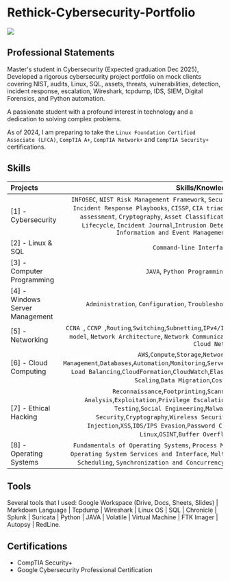 # Rethick-Cybersecurity-Portfolio
<a href="https://www.linkedin.com/in/rethick/"><img src="https://img.shields.io/badge/-LinkedIn-0072b1?&style=for-the-badge&logo=linkedin&logoColor=white" /></a>

## Professional Statements
Master's student in Cybersecurity (Expected graduation Dec 2025), Developed a rigorous cybersecurity project portfolio on mock clients covering NIST, audits, Linux, SQL, assets, threats, vulnerabilities, detection, incident response, escalation, Wireshark, tcpdump, IDS, SIEM, Digital Forensics, and Python automation.

A passionate student with a profound interest in technology and a dedication to solving complex problems. 

As of 2024, I am preparing to take the `Linux Foundation Certified Associate (LFCA)`, `CompTIA A+`, `CompTIA Network+` and `CompTIA Security+` certifications.

## Skills  
| Projects               | Skills/Knowledge Gained | 
| :-----------------------------------|:---:|
| [1] - Cybersecurity | `INFOSEC`, `NIST Risk Management Framework`, `Security Audits`, `NIST Cybersecurity Framework`, `Incident Response Playbooks`, `CISSP`, `CIA triad`, `Wireshark` `Authentication`, ` Vulnerability assessment`, `Cryptography`, `Asset Classification`, `Threat Modelling Analysis`,`Incident Lifecycle`, `Incident Journal`,`Intrusion Detection System (IDS): Suricata`, `Security Information and Event Management (SIEM): Chronicle, Splunk` ||
| [2] - Linux & SQL | `Command-line Interface`, `SQL`, `Linux`, `Bash` | 
| [3] - Computer Programming | `JAVA`, `Python Programming`, `C++`, `C programming`| 
| [4] - Windows Server Management | `Administration`, `Configuration`, `Troubleshooting`, `Security`, `Networking`, `Monitoring`| 
| [5] - Networking | `CCNA `, `CCNP `,`Routing`,`Switching`,`Subnetting`,`IPv4/IPv6`,`Troubleshooting`,`Network Security`,`TCP/IP model`,  `Network Architecture`, `Network Communication`, `Security Hardening`, `Network Security`, `Cloud Networks` |
| [6] - Cloud Computing | `AWS`,`Compute`,`Storage`,`Networking`,`Security`,`Identity Management`,`Databases`,`Automation`,`Monitoring`,`Serverless`,`DevOps`,`EC2`,`S3`,`Lambda`,`VPC`,`IAM`,`RDS`,`Elastic Load Balancing`,`CloudFormation`,`CloudWatch`,`Elastic Beanstalk`,`EKS`,`ECS`,`SQS`,`SNS`,`Route 53`,`Auto Scaling`,`Data Migration`,`Cost Management`,`Compliance`| 
| [7] - Ethical Hacking | `Reconnaissance`,`Footprinting`,`Scanning`,`Enumeration`,`Vulnerability Analysis`,`Exploitation`,`Privilege Escalation`,`Penetration Testing`,`Web Application Testing`,`Social Engineering`,`Malware Analysis`,`Forensics`,`Network Security`,`Cryptography`,`Wireless Security`,`Reverse Engineering`,`Phishing`,`SQL Injection`,`XSS`,`IDS/IPS Evasion`,`Password Cracking`,`Metasploit`,`Nmap`,`Wireshark`,`Kali Linux`,`OSINT`,`Buffer Overflow`,`Firewall Bypassing`| 
| [8] - Operating Systems | `Fundamentals of Operating Systems`, `Process Management`, `Memory and Storage Management`, `Operating System Services and Interface`, `Multithreading and Multicore Programming`, `CPU Scheduling`, `Synchronization and Concurrency`, `Deadlock Management`, `Memory Management` | 


## Tools 
Several tools that I used: 
Google Workspace (Drive, Docs, Sheets, Slides) | Markdown Language | Tcpdump | Wireshark | Linux OS | SQL | Chronicle | Splunk | Suricata | Python | JAVA | Volatile | Virtual Machine | FTK Imager | Autopsy | RedLine. 


## Certifications
  - CompTIA Security+ 
  - Google Cybersecurity Professional Certification



